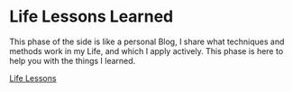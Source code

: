 # Life Lessons Learned

This phase of the side is like a personal Blog, I share what techniques and methods work in my Life, and which I apply actively. This phase is here to help you with the things I learned.

[Life Lessons](Life%20Lessons%20Learned%208ee0f78c4587420b82b192e3d4102749/Life%20Lessons%205b7da8fcf97f4f4e878cab456d54ab0f.csv)